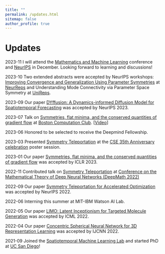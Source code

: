 ```yaml
---
title: ""
permalink: /updates.html
sitemap: false
author_profile: true
---
```


Updates
======
2023-11 I will attend the [Mathematics and Machine Learning](https://mathml2023.caltech.edu) conference and [NeurIPS](https://neurips.cc) in December. Looking forward to learning and discussions!

2023-10 Two extended abstracts were accepted by NeurIPS workshops: [Improving Convergence and Generalization Using Parameter Symmetries](https://arxiv.org/abs/2305.13404) at [NeurReps](https://www.neurreps.org) and Understanding Mode Connectivity via Parameter Space Symmetry at [UniReps](https://unireps.org).

2023-09 Our paper [DYffusion: A Dynamics-informed Diffusion Model for Spatiotemporal Forecasting](https://arxiv.org/abs/2306.01984) was accepted by NeurIPS 2023.

2023-07 Talk on [Symmetries, flat minima, and the conserved quantities of gradient flow](https://arxiv.org/abs/2210.17216) at [Boston Computation Club](https://bstn.cc). [[Video](https://www.youtube.com/watch?v=6tgJLV06MfE)]

2023-06 Honored to be selected to receive the Deepmind Fellowship.

2023-03 Presented [Symmetry Teleportation](https://arxiv.org/abs/2205.10637) at the [CSE 35th Anniversary celebration](https://cse35.ucsd.edu/home) poster session.

2023-01 Our paper [Symmetries, flat minima, and the conserved quantities of gradient flow](https://arxiv.org/abs/2210.17216) was accepted by ICLR 2023.

2022-11 Contributed talk on [Symmetry Teleportation](https://arxiv.org/abs/2205.10637) at [Conference on the Mathematical Theory of Deep Neural Networks (DeepMath 2022)](https://deepmath-conference.com)

2022-09 Our paper [Symmetry Teleportation for Accelerated Optimization](https://arxiv.org/abs/2205.10637) was accepted by NeurIPS 2022.

2022-06 Interning this summer at MIT-IBM Watson AI Lab.

2022-05 Our paper [LIMO: Latent Inceptionism for Targeted Molecule Generation](https://proceedings.mlr.press/v162/eckmann22a) was accepted by ICML 2022.

2022-04 Our paper [Concentric Spherical Neural Network for 3D Representation Learning](https://ieeexplore.ieee.org/abstract/document/9892358) was accepted by IJCNN 2022.

2021-09 Joined the [Spatiotemporal Machine Learning Lab](https://roseyu.com) and started PhD at [UC San Diego](https://ucsd.edu)!
